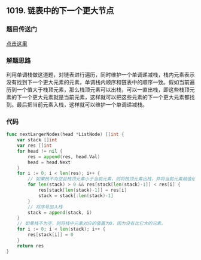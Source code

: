 ## 1019. 链表中的下一个更大节点

### 题目传送门

[点击这里](https://leetcode.cn/problems/next-greater-node-in-linked-list/)

### 解题思路

利用单调栈做这道题，对链表进行遍历，同时维护一个单调递减栈，栈内元素表示没有找到下一个更大元素的元素，单调栈内顺序和链表中的顺序一致。假如当前遍历到一个值大于栈顶元素，那么栈顶元素可以出栈，可以一直出栈，即这些栈顶元素的下一个更大元素就是当前元素，这样就可以把这些元素的下一个更大元素都找到。最后把当前元素入栈，这样就可以维护一个单调递减栈。

### 代码

```go
func nextLargerNodes(head *ListNode) []int {
	var stack []int
	var res []int
	for head != nil {
		res = append(res, head.Val)
		head = head.Next
	}
	for i := 0; i < len(res); i++ {
		// 如果栈不为空且栈顶元素小于当前元素，则将栈顶元素出栈，并将当前元素赋值给栈顶元素
		for len(stack) > 0 && res[stack[len(stack)-1]] < res[i] {
			res[stack[len(stack)-1]] = res[i]
			stack = stack[:len(stack)-1]
		}
		// 将序号加入栈
		stack = append(stack, i)
	}
	// 如果栈不为空，则将栈中元素对应的值置为0，因为没有比它大的元素。
	for i := 0; i < len(stack); i++ {
		res[stack[i]] = 0
	}
	return res
}
```
